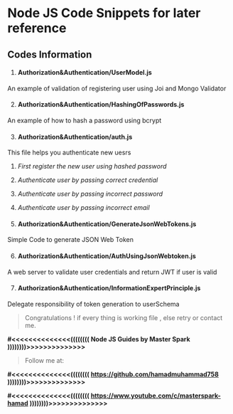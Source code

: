 # Node JS Code Snippets for later reference

## Codes Information

1. #### Authorization&Authentication/UserModel.js
An example of validation of registering user using Joi and Mongo Validator

2. #### Authorization&Authentication/HashingOfPasswords.js
An example of how to hash a password using bcrypt

3. #### Authorization&Authentication/auth.js
This file helps you authenticate new uesrs
1. *First register the  new user using hashed password*
2. *Authenticate user by passing correct credential*
3. *Authenticate user by passing incorrect password*
4. *Authenticate user by passing incorrect email*

5. #### Authorization&Authentication/GenerateJsonWebTokens.js
Simple Code to generate JSON Web Token

6. #### Authorization&Authentication/AuthUsingJsonWebtoken.js 
A web server to validate user credentials and return JWT if user is valid

7. #### Authorization&Authentication/InformationExpertPrinciple.js
Delegate responsibility of token generation to userSchema

> Congratulations ! if every thing is working file , else retry or contact me.

**#<<<<<<<<<<<<<<(((((((( Node JS Guides by Master Spark ))))))))>>>>>>>>>>>>>>**

> Follow me at: 

**#<<<<<<<<<<<<<<(((((((( https://github.com/hamadmuhammad758 ))))))))>>>>>>>>>>>>>>**

**#<<<<<<<<<<<<<<(((((((( https://www.youtube.com/c/masterspark-hamad ))))))))>>>>>>>>>>>>>>**
